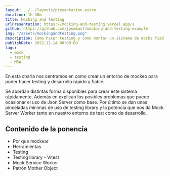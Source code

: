 ```yaml
---
layout: ../../layouts/presentation.astro
duration: 1h 30m
title: Mocking and testing
urlPresentation: https://mocking-and-testing.vercel.app/1
github: https://github.com/josemasf/mocking-and-testing-example
img: "/assets/mockingandtesting.png"
description: Cómo hacer testing y como montar un sistema de mocks fiable y mantenible en el tiempo. Incluye un caso de uso a modo de ejemplo descargable.
publishDate: 2022-11-14 00:00:00
tags:
  - mock
  - testing
  - MSW
---
```


En esta charla nos centramos en como crear un entorno de mockeo para poder hacer testing y desarrollo rápido y fiable.

Se abordan distintas forma disponibles para crear este sistema rápidamente. Además en explican los posibles problemas que puede ocasionar el uso de Json Server como base. Por último se dan unas pinceladas mínimas de uso de testing library y la potencia que nos da Mock Server Worker tanto en nuestro entorno de test como de desarrollo.

## Contenido de la ponencia

- Por qué mockear
- Herramientas
- Testing
- Testing library - Vitest
- Mock Service Worker
- Patrón Mother Object
